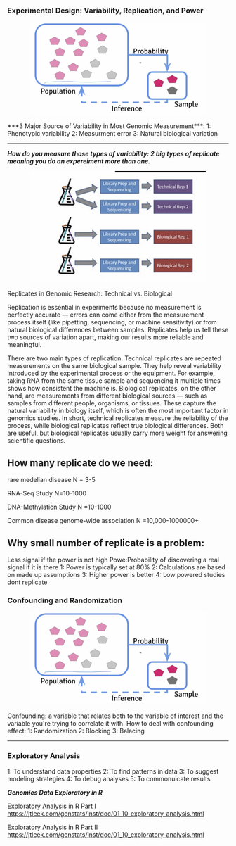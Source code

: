 ### Experimental Design: Variability, Replication, and Power

<p align="center">
  <img src="experimental_design_diagram.png" alt="Experimental Design Diagram" width="400"/>
</p>
***3 Major Source of Variability in Most Genomic Measurement***: 
1: Phenotypic variability
2: Measurment error
3: Natural biological variation

--- 

***How do you measure those types of variability:
2 big types of replicate meaning you do an expereiment more than one.*** 

<p align="center">
  <img src="Replicate.png" alt="Experimental Design Diagram" width="400"/>
</p>

Replicates in Genomic 
  Research: Technical vs. 
  Biological


Replication is essential in experiments because no measurement is perfectly accurate — errors can come either from the measurement process itself (like pipetting, sequencing, or machine sensitivity) or from natural biological differences between samples. Replicates help us tell these two sources of variation apart, making our results more reliable and meaningful.

There are two main types of replication. Technical replicates are repeated measurements on the same biological sample. They help reveal variability introduced by the experimental process or the equipment. For example, taking RNA from the same tissue sample and sequencing it multiple times shows how consistent the machine is. Biological replicates, on the other hand, are measurements from different biological sources — such as samples from different people, organisms, or tissues. These capture the natural variability in biology itself, which is often the most important factor in genomics studies. In short, technical replicates measure the reliability of the process, while biological replicates reflect true biological differences. Both are useful, but biological replicates usually carry more weight for answering scientific questions.


How many replicate do we need: 
--- 
rare medelian disease 
N = 3-5

RNA-Seq Study
N=10-1000

DNA-Methylation Study
N =10-1000

Common disease genome-wide association
N =10,000-1000000+

Why small number of replicate is a problem: 
---
Less signal if the power is not high
Powe:Probability of discovering a real signal if it is there
1: Power is typically set at 80%
2: Calculations are based on made up assumptions 
3: Higher power is better
4: Low powered studies dont replicate


### Confounding and Randomization
<p align="center">
  <img src="experimental_design_diagram.png" alt="Experimental Design Diagram" width="400"/>
</p>

  Confounding: a variable that relates both to the variable of interest and the variable you're trying to correlate it with. 
How to deal with confounding effect: 
1: Randomization
2: Blocking
3: Balacing 

--- 

### Exploratory Analysis
1: To understand data properties
2: To find patterns in data
3: To suggest modeling strategies
4: To debug analyses
5: To commonuicate results

***Genomics Data Exploratory in R***

Exploratory Analysis in R Part I
https://jtleek.com/genstats/inst/doc/01_10_exploratory-analysis.html

Exploratory Analysis in R Part II
https://jtleek.com/genstats/inst/doc/01_10_exploratory-analysis.html


